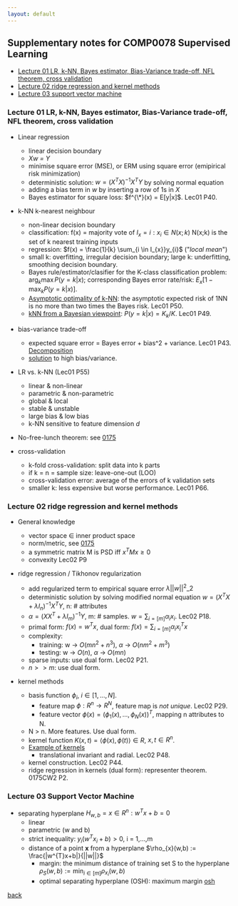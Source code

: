 ```yaml
---
layout: default
---
```

## Supplementary notes for COMP0078 Supervised Learning
- [Lecture 01 LR, k-NN, Bayes estimator, Bias-Variance trade-off, NFL theorem, cross validation](https://github.com/YHJYH/Yuheng-Jia/blob/main/subsec/0078.md#lecture-01-lr-k-nn-bayes-estimator-bias-variance-trade-off-nfl-theorem-cross-validation)
- [Lecture 02 ridge regression and kernel methods](https://github.com/YHJYH/Yuheng-Jia/blob/main/subsec/0078.md#lecture-02-ridge-regression-and-kernel-methods)
- [Lecture 03 support vector machine](https://github.com/YHJYH/Yuheng-Jia/blob/main/subsec/0078.md#lecture-03-support-vector-machine)

### Lecture 01 LR, k-NN, Bayes estimator, Bias-Variance trade-off, NFL theorem, cross validation
- Linear regression
    - linear decision boundary 
    - *Xw = Y*
    - minimise square error (MSE), or ERM using square error (emipirical risk minimization)
    - deterministic solution: $w = (X^{T}X)^{-1}X^{T}Y$ by solving normal equation
    - adding a bias term in *w* by inserting a row of 1s in *X*
    - Bayes estimator for square loss: $f^{\*}(x) = E[y|x]$. Lec01 P40.

- k-NN k-nearest neighbour
    - non-linear decision boundary
    - classification: f(x) = majority vote of $I_{x} = {i: x_{i} \in N(x;k)}$ N(x;k) is the set of k nearest training inputs
    - regression: $f(x) = \frac{1}{k} \sum_{i \in I_{x}}y_{i}$ ("*local mean*")
    - small k: overfitting, irregular decision boundary; large k: underfitting, smoothing decision boundary.
    - Bayes rule/estimator/clasifier for the K-class classification problem: $\arg_{k}\max P(y=k|x)$; corresponding Bayes error rate/risk: $E_{x}[1-\max_{k}P(y=k|x)]$. 
    - [Asymptotic optimality of k-NN](https://www.cs.cmu.edu/~aarti/Class/10701/recitation/knn_asymp.pdf): the asymptotic expected risk of 1NN is no more than two times the Bayes risk. Lec01 P50.
    - [kNN from a Bayesian viewpoint](https://stats.stackexchange.com/a/157509): $P(y=k|x)=K_{k}/K$. Lec01 P49.

- bias-variance trade-off
    - expected square error = Bayes error + bias^2 + variance. Lec01 P43. [Decomposition](https://www.cs.cornell.edu/courses/cs4780/2018fa/lectures/lecturenote12.html)
    - [solution](https://www.cs.cornell.edu/courses/cs4780/2018fa/lectures/lecturenote12.html#:~:text=.-,Regime%201%20(High%20Variance),-In%20the%20first) to high bias/variance.

- LR vs. k-NN (Lec01 P55)
    - linear & non-linear
    - parametric & non-parametric
    - global & local
    - stable & unstable
    - large bias & low bias
    - k-NN sensitive to feature dimension *d*

- No-free-lunch theorem: see [0175](https://github.com/YHJYH/Yuheng-Jia/blob/main/subsec/0175.md)

- cross-validation
    - k-fold cross-validation: split data into k parts
    - if k = n = sample size: leave-one-out (LOO)
    - cross-validation error: average of the errors of k validation sets
    - smaller k: less expensive but worse performance. Lec01 P66.

### Lecture 02 ridge regression and kernel methods
- General knowledge
    - vector space $\in$ inner product space
    - norm/metric, see [0175](https://github.com/YHJYH/Yuheng-Jia/blob/main/subsec/0175.md)
    - a symmetric matrix M is PSD iff $x^{T}Mx \geq 0$
    - convexity Lec02 P9

- ridge regression / Tikhonov regularization
    - add regularized term to empirical square error $\lambda ||w||^{2}\_{2}$ 
    - deterministic solution by solving modified normal equation $w = (X^{T}X + \lambda I_{n})^{-1} X^{T}Y$, n: # attributes
    - $\alpha = (XX^{T} + \lambda I_{m})^{-1}Y$, m: # samples. $w = \sum_{i=[m]} \alpha_{i}x_{i}$. Lec02 P18.
    - primal form: $f(x) = w^{T}x$, dual form: $f(x) = \sum_{i=[m]} \alpha_{i}x_{i}^{T}x$
    - complexity: 
        - training: w -> $O(mn^{2} + n^{3})$, $\alpha$ -> $O(nm^{2}+m^{3})$
        - testing: w -> $O(n)$, $\alpha$ -> $O(mn)$
    - sparse inputs: use dual form. Lec02 P21.
    - $n >> m$: use dual form.

- kernel methods
    - basis function $\phi_{i}$, $i \in [1,...,N]$. 
        - feature map $\phi: R^{n} \rightarrow R^{N}$, feature map is *not unique*. Lec02 P29.
        - feature vector $\phi(x) = (\phi_{1}(x),...,\phi_{N}(x))^{T}$, mapping n attributes to N.
    - N > n. More features. Use dual form.
    - kernel function $K(x,t) = \langle \phi(x), \phi(t) \rangle \in R$, $x, t \in R^{n}$.
    - [Example of kernels](https://www.cs.princeton.edu/~bee/courses/scribe/lec_10_09_2013.pdf)
        - translational invariant and radial. Lec02 P48.
    - kernel construction. Lec02 P44.
    - ridge regression in kernels (dual form): representer theorem. 0175CW2 P2.

### Lecture 03 Support Vector Machine
- separating hyperplane $H_{w,b} = {x \in R^{n}: w^{T}x + b = 0}$
    - linear
    - parametric (w and b)
    - strict inequality: $y_{i}(w^{T}x_{i} + b) > 0$, i = 1,...,m
    - distance of a point **x** from a hyperplane $\rho_{x}(w,b) := \frac{|w^{T}x+b|}{||w||}$
        - margin: the minimum distance of training set S to the hyperplane $\rho_{S}(w,b) := \min_{i \in [m]} \rho_{x_{i}}(w,b)$
        - optimal separating hyperplane (OSH): maximum margin [osh](../pics/osh.PNG)


[back](../)
